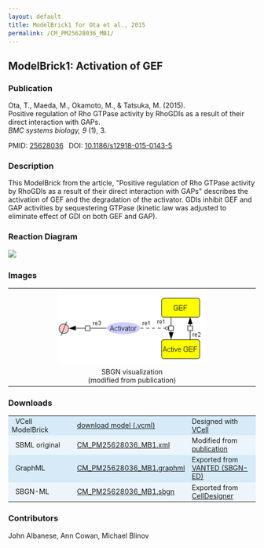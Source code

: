 ```yaml
---
layout: default
title: ModelBrick1 for Ota et al., 2015
permalink: /CM_PM25628036_MB1/
---
```

## ModelBrick1: Activation of GEF

### Publication 

Ota, T., Maeda, M., Okamoto, M., & Tatsuka, M. (2015). <br />
Positive regulation of Rho GTPase activity by RhoGDIs as a result of their direct interaction with GAPs. <br />
<i> BMC systems biology, 9 </i> (1), 3.

 PMID: <a href="https://www.ncbi.nlm.nih.gov/pubmed/?term=25628036">25628036</a>&ensp; 
 DOI: <a href="https://doi.org/10.1186/s12918-015-0143-5">10.1186/s12918-015-0143-5</a><br />

### Description
This ModelBrick from the article, "Positive regulation of Rho GTPase activity by RhoGDIs as a result of their direct interaction with GAPs" describes the activation of GEF and the degradation of the activator. GDIs inhibit GEF and GAP activities by sequestering GTPase (kinetic law was adjusted to eliminate effect of GDI on both GEF and GAP).

### Reaction Diagram
<img src="https://vcellapi.cam.uchc.edu/biomodel/173031289/diagram" width="600"/>

### Images

<table>
 <td align="center" width="33%"><a href="https://modelbricks.github.io/images/SBGNfiles/MB_RhoGTP_GEF.PNG"><img width="300" src="/images/SBGNfiles/MB_RhoGTP_GEF.PNG"/></a></td>
 <tr>
  <td align="center" width="33%"> SBGN visualization <br /> (modified from publication) </td>
 </tr>
 </table>

### Downloads 

<center>
 <table width="100%">
  <td width="33%" bgcolor="#D6EAF8">&nbsp; VCell ModelBrick </td>
  <td width="33%" bgcolor="#D6EAF8"><a href="https://vcellapi.cam.uchc.edu/biomodel/173031289/biomodel.vcml" type="application/vcml+xml" download="VCBioModel_173031289.vcml">download model (.vcml)</a></td>
  <td width="33%" bgcolor="#D6EAF8"> Designed with <a href="http://vcell.org"> VCell</a></td>
  <tr>
   <td bgcolor="#EBF5FB">&nbsp; SBML original </td>
   <td bgcolor="#EBF5FB"><a href="/modelbricks/SBGNexecutablefiles/CM_PM25628036_MB1.xml">CM_PM25628036_MB1.xml</a></td>
   <td bgcolor="#EBF5FB"> Modified from <a href="https://doi.org/10.1186/s12918-015-0143-5">publication</a></td>
  </tr>
  <!--<tr>
   <td bgcolor="#D6EAF8">&nbsp; SBML exported </td>
   <td bgcolor="#D6EAF8"><a href="/modelbricks/SBGNexecutablefiles/CM_PM25628036_MB1.xml">CM_PM25628036_MB1.xml</a></td>
   <td bgcolor="#D6EAF8"> Exported from <a href="http://vcell.org"> VCell</a></td>
  </tr>-->
  <tr>
   <td bgcolor="#D6EAF8">&nbsp; GraphML </td>
   <td bgcolor="#D6EAF8"><a href="/modelbricks/SBGNexecutablefiles/CM_PM25628036_MB1.graphml">CM_PM25628036_MB1.graphml</a></td>
   <td bgcolor="#D6EAF8"> Exported from <a href="https://immersive-analytics.infotech.monash.edu/vanted/addons/sbgn-ed/">VANTED (SBGN-ED)</a></td>
  </tr>
  <tr>
   <td bgcolor="#EBF5FB">&nbsp; SBGN-ML </td>
   <td bgcolor="#EBF5FB"><a href="/modelbricks/SBGNexecutablefiles/CM_PM25628036_MB1.sbgn">CM_PM25628036_MB1.sbgn</a></td>
   <td bgcolor="#EBF5FB"> Exported from <a href="http://www.celldesigner.org/">CellDesigner</a></td>
  </tr>
 </table>
</center>
  
### Contributors
John Albanese, Ann Cowan, Michael Blinov
